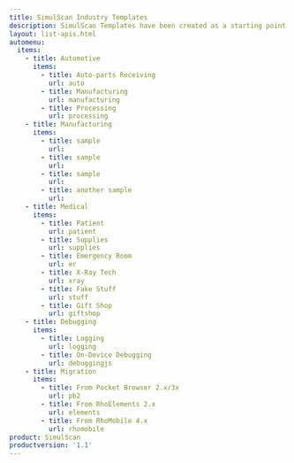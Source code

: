 ```yaml
---
title: SimulScan Industry Templates
description: SimulScan Templates have been created as a starting point for use in specific industries.
layout: list-apis.html
automenu:
  items:
    - title: Automotive
      items:
        - title: Auto-parts Receiving
          url: auto
        - title: Manufacturing
          url: manufacturing
        - title: Processing
          url: processing
    - title: Manufacturing
      items:
        - title: sample
          url: 
        - title: sample
          url: 
        - title: sample
          url: 
        - title: another sample
          url: 
    - title: Medical
      items:
        - title: Patient
          url: patient
        - title: Supplies
          url: supplies
        - title: Emergency Room
          url: er
        - title: X-Ray Tech
          url: xray
        - title: Fake Stuff
          url: stuff
        - title: Gift Shop
          url: giftshop
    - title: Debugging
      items:
        - title: Logging
          url: logging
        - title: On-Device Debugging
          url: debuggingjs
    - title: Migration
      items:
        - title: From Pocket Browser 2.x/3x
          url: pb2
        - title: From RhoElements 2.x
          url: elements
        - title: From RhoMobile 4.x
          url: rhomobile
product: SimulScan
productversion: '1.1'
---
```


